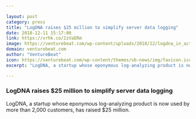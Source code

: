 ```yaml
---

layout: post
category: press
title: "LogDNA raises $25 million to simplify server data logging"
date: 2018-12-11 15:17:00
link: https://vrhk.co/2zVaERm
image: https://venturebeat.com/wp-content/uploads/2018/12/logdna_in_action.png?w=800
domain: venturebeat.com
author: "VentureBeat"
icon: https://venturebeat.com/wp-content/themes/vb-news/img/favicon.ico
excerpt: "LogDNA, a startup whose eponymous log-analyzing product is now used by more than 2,000 customers, has raised $25 million."

---
```


### LogDNA raises $25 million to simplify server data logging

LogDNA, a startup whose eponymous log-analyzing product is now used by more than 2,000 customers, has raised $25 million.